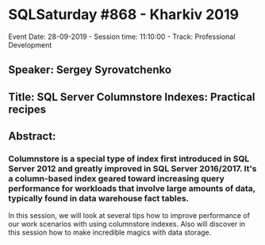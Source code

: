 # SQLSaturday #868 - Kharkiv 2019
Event Date: 28-09-2019 - Session time: 11:10:00 - Track: Professional Development
## Speaker: Sergey Syrovatchenko
## Title: SQL Server Columnstore Indexes: Practical recipes
## Abstract:
### Columnstore is a special type of index first introduced in SQL Server 2012 and greatly improved in SQL Server 2016/2017. It's a column-based index geared toward increasing query performance for workloads that involve large amounts of data, typically found in data warehouse fact tables.

In this session, we will look at several tips how to improve performance of our work scenarios with using columnstore indexes. Also will discover in this session how to make incredible magics with data storage.
